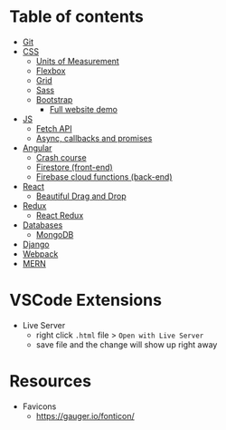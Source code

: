 # Table of contents

- [Git](Git.md)
- [CSS](CSS/)
  - [Units of Measurement](CSS/)
  - [Flexbox](CSS/Flexbox/)
  - [Grid](CSS/Grid/)
  - [Sass](CSS/Sass/)
  - [Bootstrap](CSS/Bootstrap/)
    - [Full website demo](CSS/Bootstrap/BootstrapFullWebsiteTutorial/)
- [JS](JS/)
  - [Fetch API](JS/)
  - [Async, callbacks and promises](JS/AsyncJS.md)
- [Angular](JS/Angular/)
  - [Crash course](JS/Angular/CrashCourse.md)
  - [Firestore (front-end)](JS/Angular/Firestore.md)
  - [Firebase cloud functions (back-end)](JS/Angular/FirebaseCloud.md)
- [React](JS/React/)
  - [Beautiful Drag and Drop](JS/React/Beautiful-DnD/)
- [Redux](JS/Redux/)
  - [React Redux](JS/Redux/react-redux.md)
- [Databases](Databases/)
  - [MongoDB](Databases/MongoDB/)
- [Django](Django/)
- [Webpack](Webpack/)
- [MERN](https://github.com/jthefang/mern-shopping-list)

# VSCode Extensions

- Live Server
    - right click `.html` file > `Open with Live Server`
    - save file and the change will show up right away

# Resources

- Favicons
  - https://gauger.io/fonticon/